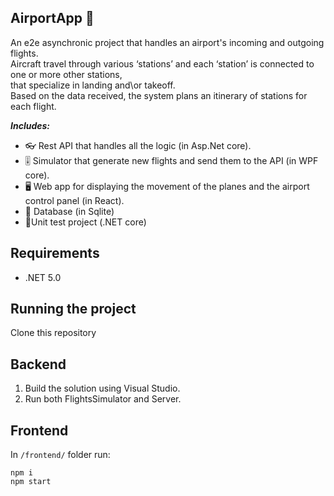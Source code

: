 ## AirportApp 🛫
An e2e asynchronic project that handles an airport's incoming and outgoing flights.<br />
Aircraft travel through various ‘stations’ and each ‘station’ is connected to one or more other stations,<br />
that specialize in landing and\or takeoff.<br />
Based on the data received, the system plans an itinerary of stations for each flight.

***Includes:***
* 👓 Rest API that handles all the logic (in Asp.Net core).
* 🎚 Simulator that generate new flights and send them to the API (in WPF core).
* 🖥 Web app for displaying the movement of the planes and the airport control panel (in React).
* 💾 Database (in Sqlite)
* 🧪Unit test project (.NET core)

## Requirements
* .NET 5.0

## Running the project
Clone this repository

## Backend
1. Build the solution using Visual Studio.
2. Run both FlightsSimulator and Server.

## Frontend
In `/frontend/` folder run:

```
npm i
npm start
```
